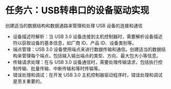 # 任务六：USB转串口的设备驱动实现

创建适当的数据结构和数据通路来管理和处理 USB 设备的连接和通信

* 设备描述符解析：当 USB 3.0 设备连接到主机控制器时，需要解析设备描述符以获取设备的基本信息，如厂商 ID、产品 ID、设备类别等。
* 端点管理：USB 3.0 设备使用端点来进行数据传输和通信。创建适当的数据结构来管理每个端点，包括输入输出端点的类型、方向、最大包大小等信息。
* 传输请求处理：在与 USB 3.0 设备通信时，需要处理传输请求，包括执行控制传输、批量传输、中断传输和等时传输等。
* 错误处理和调试：在开发 USB 3.0 主机控制器驱动程序时，错误处理和调试是至关重要的。
